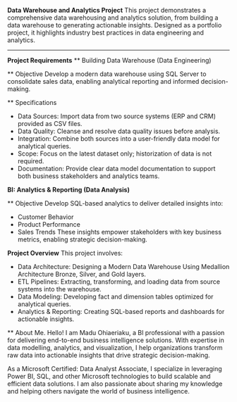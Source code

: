 **Data Warehouse and Analytics Project**
This project demonstrates a comprehensive data warehousing and analytics solution, from building a data warehouse to generating actionable insights. Designed as a portfolio project, it highlights industry best practices in data engineering and analytics.

---
**Project Requirements**
** Building Data Warehouse (Data Engineering)

** Objective
Develop a modern data warehouse using SQL Server to consolidate sales data, enabling analytical reporting and informed decision-making.

** Specifications
* Data Sources: Import data from two source systems (ERP and CRM) provided as CSV files.
* Data Quality: Cleanse and resolve data quality issues before analysis.
* Integration: Combine both sources into a user-friendly data model for analytical queries.
* Scope: Focus on the latest dataset only; historization of data is not required.
* Documentation: Provide clear data model documentation to support both business stakeholders and analytics teams.

**BI: Analytics & Reporting (Data Analysis)**

** Objective
Develop SQL-based analytics to deliver detailed insights into:
* Customer Behavior
* Product Performance
* Sales Trends
These insights empower stakeholders with key business metrics, enabling strategic decision-making.

**Project Overview**
This project involves:
* Data Architecture: Designing a Modern Data Warehouse Using Medallion Architecture Bronze, Silver, and Gold layers.
* ETL Pipelines: Extracting, transforming, and loading data from source systems into the warehouse.
* Data Modeling: Developing fact and dimension tables optimized for analytical queries.
* Analytics & Reporting: Creating SQL-based reports and dashboards for actionable insights.

** About Me.
Hello! I am Madu Ohiaeriaku, a BI professional with a passion for delivering end-to-end business intelligence solutions. With expertise in data modelling, analytics, and visualization, I help organizations transform raw data into actionable insights that drive strategic decision-making.

As a Microsoft Certified: Data Analyst Associate, I specialize in leveraging Power BI, SQL, and other Microsoft technologies to build scalable and efficient data solutions. I am also passionate about sharing my knowledge and helping others navigate the world of business intelligence.
